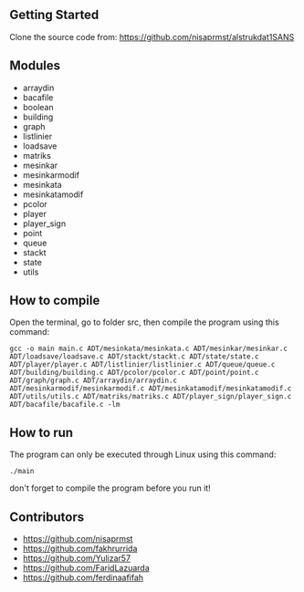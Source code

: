 ## Getting Started

Clone the source code from: https://github.com/nisaprmst/alstrukdat1SANS


## Modules

* arraydin
* bacafile
* boolean
* building
* graph
* listlinier
* loadsave
* matriks
* mesinkar
* mesinkarmodif
* mesinkata
* mesinkatamodif
* pcolor
* player
* player_sign
* point
* queue
* stackt
* state
* utils


## How to compile

Open the terminal, go to folder src, then compile the program using this command:
```
gcc -o main main.c ADT/mesinkata/mesinkata.c ADT/mesinkar/mesinkar.c ADT/loadsave/loadsave.c ADT/stackt/stackt.c ADT/state/state.c ADT/player/player.c ADT/listlinier/listlinier.c ADT/queue/queue.c ADT/building/building.c ADT/pcolor/pcolor.c ADT/point/point.c ADT/graph/graph.c ADT/arraydin/arraydin.c ADT/mesinkarmodif/mesinkarmodif.c ADT/mesinkatamodif/mesinkatamodif.c ADT/utils/utils.c ADT/matriks/matriks.c ADT/player_sign/player_sign.c ADT/bacafile/bacafile.c -lm
```

## How to run

The program can only be executed through Linux using this command:
```
./main
```
don't forget to compile the program before you run it!


## Contributors

* https://github.com/nisaprmst
* https://github.com/fakhrurrida
* https://github.com/Yulizar57
* https://github.com/FaridLazuarda
* https://github.com/ferdinaafifah